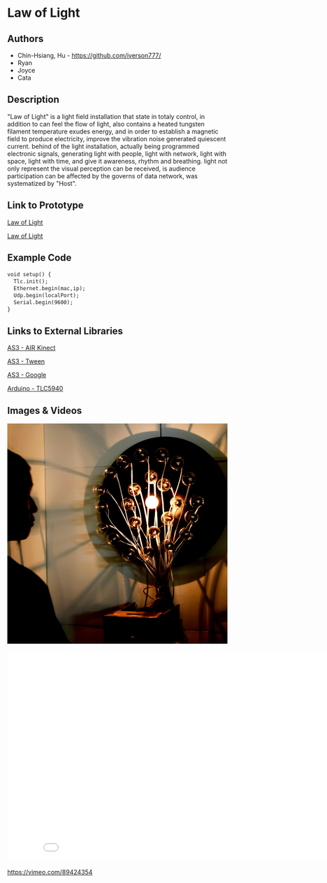 # Law of Light

## Authors
- Chin-Hsiang, Hu - https://github.com/iverson777/
- Ryan
- Joyce
- Cata

## Description
"Law of Light" is a light field installation that state in totaly control, in addition to can feel the flow of light, also contains a heated tungsten filament temperature exudes energy, and in order to establish a magnetic field to produce electricity, improve the vibration noise generated quiescent current. 
behind of the light installation, actually being programmed electronic signals, generating light with people, light with network, light with  space, light with time, and give it awareness, rhythm and breathing. light not only represent the visual perception can be received, is audience participation can be affected by the governs of data network, was systematized by "Host".

## Link to Prototype
[Law of Light](http://youtu.be/1LH7Olj_MQY "Law of Light")

[Law of Light](https://vimeo.com/89424354 "Law of Light")

## Example Code
```
void setup() {
  Tlc.init();
  Ethernet.begin(mac,ip);
  Udp.begin(localPort);
  Serial.begin(9600);
}

```
## Links to External Libraries

[AS3 - AIR Kinect](https://github.com/AS3NUI/airkinect-2-core "AS3 - AIR Kinect")

[AS3 - Tween](http://www.greensock.com/tweenlite/ "AS3 - Tween")

[AS3 - Google](https://code.google.com/p/googleas3api/ "AS3 - Google")

[Arduino - TLC5940](https://code.google.com/p/tlc5940arduino/ "Arduino - TLC5940")


## Images & Videos

![Image](project_images/cover_1000.jpg "Image")
<iframe width="853" height="480" src="//www.youtube.com/embed/1LH7Olj_MQY?rel=0" frameborder="0" allowfullscreen></iframe>

https://vimeo.com/89424354
